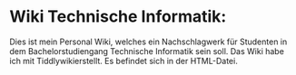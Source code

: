 Wiki Technische Informatik:
======================================================
Dies ist mein Personal Wiki, welches ein Nachschlagwerk für Studenten in dem Bachelorstudiengang Technische Informatik sein soll. Das Wiki habe ich mit Tiddlywikierstellt. Es befindet sich in der HTML-Datei.
